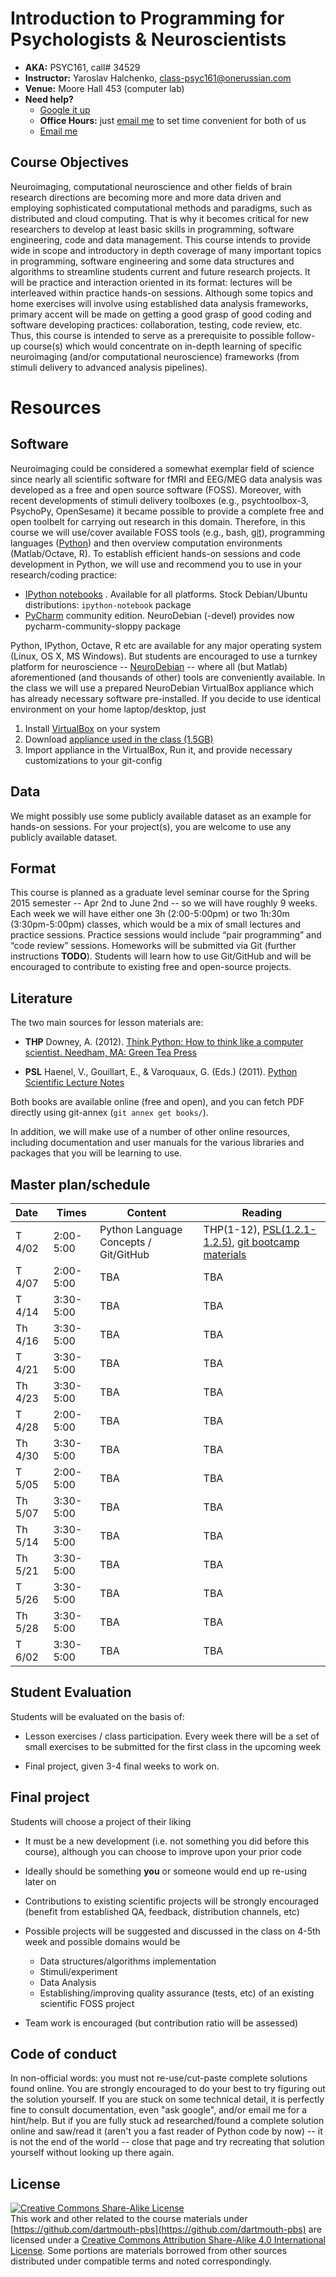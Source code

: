 # Introduction to Programming for Psychologists & Neuroscientists

* **AKA:** PSYC161, call# 34529
* **Instructor:** Yaroslav Halchenko, [class-psyc161@onerussian.com](mailto:class-psyc161@onerussian.com)
* **Venue:** Moore Hall 453 (computer lab)
* **Need help?**
   * [Google it up](http://google.com)
   * **Office Hours:** just [email me](mailto:class-psyc161@onerussian.com) to set time convenient for both of us
   * [Email me](mailto:class-psyc161@onerussian.com)


## Course Objectives

Neuroimaging, computational neuroscience and other fields of brain
research directions are becoming more and more data driven and
employing sophisticated computational methods and paradigms, such as
distributed and cloud computing.  That is why it becomes critical for
new researchers to develop at least basic skills in programming,
software engineering, code and data management. This course intends to
provide wide in scope and introductory in depth coverage of many
important topics in programming, software engineering and some data
structures and algorithms to streamline students current and future
research projects. It will be practice and interaction oriented in its
format: lectures will be interleaved within practice hands-on
sessions. Although some topics and home exercises will involve using
established data analysis frameworks, primary accent will be made on
getting a good grasp of good coding and software developing practices:
collaboration, testing, code review, etc.  Thus, this course is
intended to serve as a prerequisite to possible follow-up course(s)
which would concentrate on in-depth learning of specific neuroimaging
(and/or computational neuroscience) frameworks (from stimuli delivery
to advanced analysis pipelines).

# Resources

## Software

Neuroimaging could be considered a somewhat exemplar field of science
since nearly all scientific software for fMRI and EEG/MEG data
analysis was developed as a free and open source software (FOSS).
Moreover, with recent developments of stimuli delivery toolboxes
(e.g., psychtoolbox-3, PsychoPy, OpenSesame) it became possible to
provide a complete free and open toolbelt for carrying out research in
this domain.  Therefore, in this course we will use/cover available
FOSS tools (e.g., bash, [git](http://git-scm.com/)), programming
languages ([Python](http://python.org)) and then overview computation
environments (Matlab/Octave, R).
To establish efficient hands-on sessions and code development in
Python, we will use and recommend you to use in your research/coding
practice:

- [IPython notebooks](http://ipython.org/notebook.html) . Available
  for all platforms.  Stock Debian/Ubuntu distributions:
  `ipython-notebook` package
- [PyCharm](https://www.jetbrains.com/pycharm) community edition.
  NeuroDebian (-devel) provides now pycharm-community-sloppy
  package

Python, IPython, Octave, R etc are available for any major operating
system (Linux, OS X, MS Windows).  But students are encouraged to use
a turnkey platform for neuroscience --
[NeuroDebian](http://neuro.debian.net) -- where all (but Matlab)
aforementioned (and thousands of other) tools are conveniently
available.  In the class we will use a prepared NeuroDebian VirtualBox
appliance which has already necessary software pre-installed.  If you
decide to use identical environment on your home laptop/desktop, just

1. Install [VirtualBox](https://www.virtualbox.org/wiki/Downloads) on
   your system
2. Download
   [appliance used in the class (1.5GB)](http://neuro.debian.net/_files/custom-vm/PSYC-161-nd1.ova)
3. Import appliance in the VirtualBox, Run it, and provide necessary
   customizations to your git-config

## Data

We might possibly use some publicly available dataset as an example
for hands-on sessions. For your project(s), you are welcome to use any
publicly available dataset.

## Format

This course is planned as a graduate level seminar course for the
Spring 2015 semester -- Apr 2nd to June 2nd -- so we will have roughly
9 weeks.  Each week we will have either one 3h (2:00-5:00pm) or two
1h:30m (3:30pm-5:00pm) classes, which would be a mix of small lectures
and practice sessions.  Practice sessions would include “pair
programming” and “code review” sessions.  Homeworks will be submitted
via Git (further instructions **TODO**).  Students will learn how to
use Git/GitHub and will be encouraged to contribute to existing free
and open-source projects.

## Literature

The two main sources for lesson materials are:

- **THP**
  Downey, A. (2012). [Think Python: How to think like a computer
  scientist. Needham, MA: Green Tea Press](http://greenteapress.com/thinkpython/thinkpython.html)

- **PSL**
  Haenel, V., Gouillart, E., & Varoquaux, G. (Eds.) (2011). [Python
  Scientific Lecture Notes](http://scipy-lectures.github.com/)

Both books are available online (free and open), and you can fetch PDF
directly using git-annex (`git annex get books/`).

In addition, we will make use of a number of other online resources,
including documentation and user manuals for the various libraries and
packages that you will be learning to use.

## Master plan/schedule


| Date  | Times     | Content | Reading
|:----- | --------- | ------- | -------
|T  4/02| 2:00-5:00 | Python Language Concepts / Git/GitHub | THP(1-12), [PSL(1.2.1-1.2.5)](http://scipy-lectures.github.io/intro/language/python*language.html), [git bootcamp materials](git-bootcamp)
|T  4/07| 2:00-5:00 | TBA | TBA
|T  4/14| 3:30-5:00 | TBA | TBA
|Th 4/16| 3:30-5:00 | TBA | TBA
|T  4/21| 3:30-5:00 | TBA | TBA
|Th 4/23| 3:30-5:00 | TBA | TBA
|T  4/28| 2:00-5:00 | TBA | TBA
|Th 4/30| 3:30-5:00 | TBA | TBA
|T  5/05| 2:00-5:00 | TBA | TBA
|Th 5/07| 3:30-5:00 | TBA | TBA
|Th 5/14| 3:30-5:00 | TBA | TBA
|Th 5/21| 3:30-5:00 | TBA | TBA
|T  5/26| 3:30-5:00 | TBA | TBA
|Th 5/28| 3:30-5:00 | TBA | TBA
|T  6/02| 3:30-5:00 | TBA | TBA


[git-bootcamp]: http://nbviewer.ipython.org/github/dartmouth-pbs/reprosw/blob/master/Version%20Control.ipynb "Git bootcamp"

## Student Evaluation

Students will be evaluated on the basis of:

- Lesson exercises / class participation.
  Every week there will be a set of small exercises to be submitted
  for the first class in the upcoming week

- Final project, given 3-4 final weeks to work on.

## Final project

Students will choose a project of their liking

- It must be a new development (i.e. not something you did before this
  course), although you can choose to improve upon your prior code

- Ideally should be something **you** or someone would end up re-using
  later on

- Contributions to existing scientific projects will be strongly
  encouraged (benefit from established QA, feedback, distribution
  channels, etc)

- Possible projects will be suggested and discussed in the class on
  4-5th week and possible domains would be

    - Data structures/algorithms implementation
    - Stimuli/experiment
    - Data Analysis
    - Establishing/improving quality assurance (tests, etc) of an
    existing scientific FOSS project

- Team work is encouraged (but contribution ratio will be assessed)

## Code of conduct

In non-official words: you must not re-use/cut-paste complete
solutions found online.  You are strongly encouraged to do your best
to try figuring out the solution yourself.  If you are stuck on some
technical detail, it is perfectly fine to consult documentation, even
"ask google", and/or email me for a hint/help.  But if you are fully
stuck ad researched/found a complete solution online and saw/read it
(aren't you a fast reader of Python code by now) -- it is not the end
of the world -- close that page and try recreating that solution
yourself without looking up there again.

## License

<a rel="license" href="http://creativecommons.org/licenses/by-sa/4.0/"><img alt="Creative Commons Share-Alike License" style="border-width:0" src="https://i.creativecommons.org/l/by-sa/4.0/88x31.png" /></a><br />This work and other related to the course materials under [https://github.com/dartmouth-pbs](https://github.com/dartmouth-pbs) are licensed under a <a rel="license" href="http://creativecommons.org/licenses/by-sa/4.0/">Creative Commons Attribution Share-Alike 4.0 International License</a>. Some portions are materials borrowed from other sources distributed under compatible terms and noted correspondingly.
